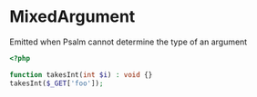 # MixedArgument

Emitted when Psalm cannot determine the type of an argument

```php
<?php

function takesInt(int $i) : void {}
takesInt($_GET['foo']);
```
